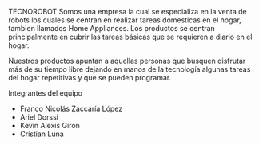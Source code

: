TECNOROBOT
Somos una empresa la cual se especializa en la venta de robots los cuales se centran en realizar tareas domesticas en el hogar, tambien llamados Home Appliances.
Los productos se centran principalmente en cubrir las tareas básicas que se requieren a diario en el hogar.

Nuestros productos apuntan a aquellas personas que busquen disfrutar más de su tiempo libre dejando en manos de la tecnología algunas tareas del hogar repetitivas y que se pueden programar.

Integrantes del equipo

- Franco Nicolás Zaccaría López
- Ariel Dorssi
- Kevin Alexis Giron
- Cristian Luna
